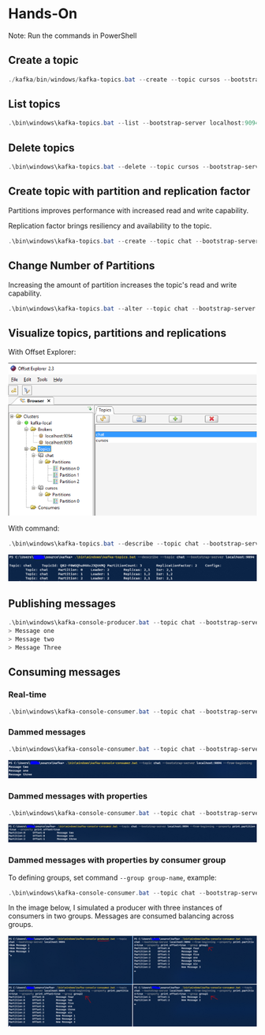 # Hands-On

Note: Run the commands in PowerShell

## Create a topic

``` powershell
./kafka/bin/windows/kafka-topics.bat --create --topic cursos --bootstrap-server localhost:9094
```

## List topics

``` powershell
.\bin\windows\kafka-topics.bat --list --bootstrap-server localhost:9094,localhost:9095
```

## Delete topics

``` powershell
.\bin\windows\kafka-topics.bat --delete --topic cursos --bootstrap-server localhost:9094
```

## Create topic with partition and replication factor

Partitions improves performance with increased read and write capability.

Replication factor brings resiliency and availability to the topic.

``` powershell
.\bin\windows\kafka-topics.bat --create --topic chat --bootstrap-server localhost:9094 --partitions 2 --replication-factor 2
```

## Change Number of Partitions

Increasing the amount of partition increases the topic's read and write capability.

``` powershell
.\bin\windows\kafka-topics.bat --alter --topic chat --bootstrap-server localhost:9094 --partitions 3
```

## Visualize topics, partitions and replications

With Offset Explorer:

![Visualize Kafka Cluster](./imgs/handson-visualize-cluster-offsetexplorer.PNG)

With command:

``` powershell
.\bin\windows\kafka-topics.bat --describe --topic chat --bootstrap-server localhost:9094
```

![Visualize](./imgs/handson-visualize-cluster-from-terminal.PNG)

## Publishing messages

``` powershell
.\bin\windows\kafka-console-producer.bat --topic chat --bootstrap-server localhost:9094 
> Message one
> Message two
> Message Three
```

## Consuming messages

### Real-time

``` powershell
.\bin\windows\kafka-console-consumer.bat --topic chat --bootstrap-server localhost:9094
```

### Dammed messages

``` powershell
.\bin\windows\kafka-console-consumer.bat --topic chat --bootstrap-server localhost:9094 --from-beginning
```

![Consuming](./imgs/handson-consuming-dammed-messages.PNG)

### Dammed messages with properties

``` powershell
.\bin\windows\kafka-console-consumer.bat --topic chat --bootstrap-server localhost:9094 --from-beginning --property print.partition=true --property print.offset=true
```

![Consuming](./imgs/handson-consuming-dammed-messages-wth-properties.PNG)

### Dammed messages with properties by consumer group

To defining groups, set command `--group group-name`, example:

``` powershell
.\bin\windows\kafka-console-consumer.bat --topic chat --bootstrap-server localhost:9094 --from-beginning --property print.partition=true --property print.offset=true --group group1
```

In the image below, I simulated a producer with three instances of consumers in two groups. Messages are consumed balancing across groups.

![Consuming](./imgs/handson-consuming-dammed-messages-with-groups-of-consumers.PNG)

